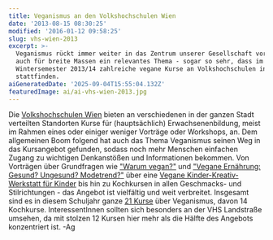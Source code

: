 ```yaml
---
title: Veganismus an den Volkshochschulen Wien
date: '2013-08-15 08:30:25'
modified: '2016-01-12 09:58:25'
slug: vhs-wien-2013
excerpt: >-
  Veganismus rückt immer weiter in das Zentrum unserer Gesellschaft vor und wird
  auch für breite Massen ein relevantes Thema - sogar so sehr, dass im
  Wintersemester 2013/14 zahlreiche vegane Kurse an Volkshochschulen in Wien
  stattfinden.
aiGeneratedDate: '2025-09-04T15:55:04.132Z'
featuredImage: ai/ai-vhs-wien-2013.jpg
---
```


Die [Volkshochschulen Wien](http://www.vhs.at/) bieten an verschiedenen in der ganzen Stadt verteilten Standorten Kurse für (hauptsächlich) Erwachsenenbildung, meist im Rahmen eines oder einiger weniger Vorträge oder Workshops, an. Dem allgemeinen Boom folgend hat auch das Thema Veganismus seinen Weg in das Kursangebot gefunden, sodass noch mehr Menschen einfachen Zugang zu wichtigen Denkanstößen und Informationen bekommen. Von Vorträgen über Grundfragen wie ["Warum vegan?"](https://www.vhs.at/index.php?id=178&kid=273273508&L=) und ["](https://www.vhs.at/index.php?id=178&kid=276279579&L=)[Vegane Ernährung: Gesund? Ungesund? Modetrend?](https://www.vhs.at/vhs01_kurskategorien.html?&hkat=Gesundheit-und-Bewegung&skat=2595&L=0)["](https://www.vhs.at/index.php?id=178&kid=276279579&L=) über eine [Vegane Kinder-Kreativ-Werkstatt für Kinder](http://www.vhs.at/13559+M51d1b5a713a.html) bis hin zu Kochkursen in allen Geschmacks- und Stilrichtungen - das Angebot ist vielfältig und weit verbreitet. Insgesamt sind es in diesem Schuljahr ganze [21 Kurse](https://www.vhs.at/suche.html?suche=vegan&suche_submit=suchen&tx_indexedsearch[sword]=vegan&suche_all=0) über Veganismus, davon 14 Kochkurse. InteressentInnen sollten sich besonders an der VHS Landstraße umsehen, da mit stolzen 12 Kursen hier mehr als die Hälfte des Angebots konzentriert ist. -Ag
